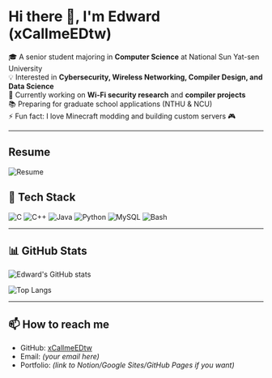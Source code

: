# Hi there 👋, I'm Edward (xCallmeEDtw)

🎓 A senior student majoring in **Computer Science** at National Sun Yat-sen University  
💡 Interested in **Cybersecurity, Wireless Networking, Compiler Design, and Data Science**  
🌱 Currently working on **Wi-Fi security research** and **compiler projects**  
📚 Preparing for graduate school applications (NTHU & NCU)  
⚡ Fun fact: I love Minecraft modding and building custom servers 🎮  

---
## Resume
![Resume](https://lh3.googleusercontent.com/sitesv/AICyYdYLFib7m6zTSbF8HZt1tMtKyiCD9MuS03nF17LMOtU34fGCmjIlRbeoEckPH7za8d_Vren33nusqhdGp1c80KFWHAjSnrU_B-msBvZLIp5kJk730b6I93_udYV6E67pZhjEUY1slnh42aCcLLftup117MWYVaD7wLfdRC0nziZQB4ow7CPf6gbo1-hLIo0DGHdoS1-Wg8HJyQij5Eikfk2K54xbwus4HW1VY3U=w1280)

## 🔧 Tech Stack
![C](https://img.shields.io/badge/C-00599C?style=flat&logo=c&logoColor=white)
![C++](https://img.shields.io/badge/C++-00599C?style=flat&logo=cplusplus&logoColor=white)
![Java](https://img.shields.io/badge/Java-007396?style=flat&logo=java&logoColor=white)
![Python](https://img.shields.io/badge/Python-3776AB?style=flat&logo=python&logoColor=white)
![MySQL](https://img.shields.io/badge/MySQL-4479A1?style=flat&logo=mysql&logoColor=white)
![Bash](https://img.shields.io/badge/Shell_Script-121011?style=flat&logo=gnu-bash&logoColor=white)

---

## 📊 GitHub Stats
![Edward's GitHub stats](https://github-readme-stats.vercel.app/api?username=xCallmeEDtw&show_icons=true&theme=tokyonight)

![Top Langs](https://github-readme-stats.vercel.app/api/top-langs/?username=xCallmeEDtw&layout=compact&theme=tokyonight)

---

## 📫 How to reach me
- GitHub: [xCallmeEDtw](https://github.com/xCallmeEDtw)  
- Email: *(your email here)*  
- Portfolio: *(link to Notion/Google Sites/GitHub Pages if you want)*
